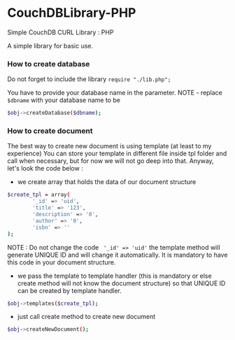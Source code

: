 # CouchDBLibrary-PHP
Simple CouchDB CURL Library : PHP

A simple library for basic use.


### How to create database
Do not forget to include the library ``` require "./lib.php"; ```

You have to provide your database name in the parameter.
NOTE - replace ``` $dbname``` with your database name to be
```sh
$obj->createDatabase($dbname);
```

### How to create document
The best way to create new document is using template (at least to my experience)
You can store your template in different file inside tpl folder and call when necessary, 
but for now we will not go deep into that. Anyway, let's look the code below :

- we create array that holds the data of our document structure
```sh
$create_tpl = array(
		'_id' => 'uid',
		'title' => '123',
		'description' => '0',
		'author' => '0',
		'isbn' => ''
);
```
NOTE : Do not change the code ``` '_id' => 'uid'``` the template method will generate UNIQUE ID and will change it automatically. It is mandatory to have this code in your document structure.

- we pass the template to template handler (this is mandatory or else create method will not know the document structure) so that UNIQUE ID can be created by template handler.
```sh
$obj->templates($create_tpl);
```
- just call create method to create new document
```sh
$obj->createNewDocument();
```
